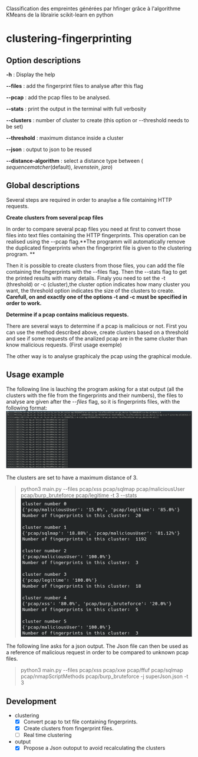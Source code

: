 Classification des empreintes générées par hfinger grâce à l'algorithme KMeans de la librairie scikit-learn en python
# clustering-fingerprinting

## Option descriptions
**-h** : Display the help 

**--files** : add the fingerprint files to analyse after this flag

**--pcap** : add the pcap files to be analysed.

**--stats** : print the output in the terminal with full verbosity

**--clusters** : number of cluster to create (this option or --threshold needs to be set)

**--threshold** : maximum distance inside a cluster

**--json** : output to json to be reused

**--distance-algorithm** : select a distance type between ( _sequencematcher_(default), _levenstein_, _jaro_)

## Global descriptions
Several steps are required in order to anaylse a file containing HTTP requests.


**Create clusters from several pcap files**

In order to compare several pcap files you need at first to convert those files into text files containing the HTTP fingerprints. This operation can be realised using the --pcap flag.**The programm will automatically remove the duplicated fingerprints when the fingerprint file is given to the clustering program. **


Then it is possible to create clusters from those files, you can add the file containing the fingerprints with the --files flag. Then the --stats flag to get the printed results with many details. Finaly you need to set the -t (threshold) or -c (cluster),the cluster option indicates how many cluster you want, the threshold option indicates the size of the clusters to create. **Carefull, on and exactly one of the options -t and -c must be specified in order to work.** 


**Determine if a pcap contains malicious requests.**

There are several ways to determine if a pcap is malicious or not. First you can use the method described above, create clusters based on a threshold and see if some requests of the analized pcap are in the same cluster than know malicious requests. (First usage exemple) 

The other way is to analyse graphicaly the pcap using the graphical module. 


## Usage example
The following line is lauching the program asking for a stat output (all the clusters with the file from the fingerprints and their numbers), the files to analyse are given after the _--files_ flag, so it is fingerprints files, with the following format:
![Pyplot graph](fingerprintFileFormat.png)

The clusters are set to have a maximum distance of 3. 
> python3 main.py --files pcap/xss pcap/sqlmap pcap/maliciousUser pcap/burp_bruteforce pcap/legitime -t 3 --stats
![Pyplot graph](result_exemple.png)


The following line asks for a json output. The Json file can then be used as a reference of malicious request in order to be compared to unknown pcap files. 
> python3 main.py --files pcap/xss pcap/xxe pcap/ffuf pcap/sqlmap pcap/nmapScriptMethods pcap/burp_bruteforce -j superJson.json -t 3



## Development

- clustering
    - [x] Convert pcap to txt file containing fingerprints. 
    - [x] Create clusters from fingerprint files.
    - [ ] Real time clustering 
- output
    - [x] Propose a Json outoput to avoid recalculating the clusters
